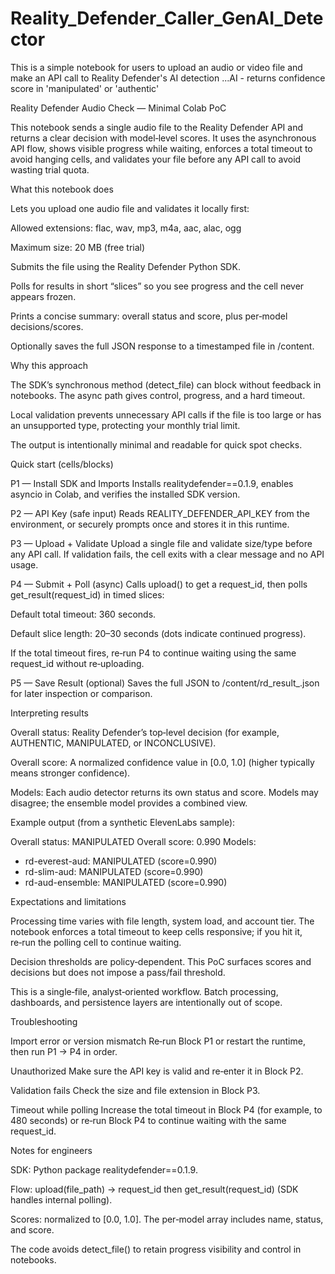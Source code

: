 # Reality_Defender_Caller_GenAI_Detector
This is a simple notebook for users to upload an audio or video file and make an API call to Reality Defender's AI detection ...AI - returns confidence score in 'manipulated' or 'authentic'



Reality Defender Audio Check — Minimal Colab PoC

This notebook sends a single audio file to the Reality Defender API and returns a clear decision with model‑level scores. It uses the asynchronous API flow, shows visible progress while waiting, enforces a total timeout to avoid hanging cells, and validates your file before any API call to avoid wasting trial quota.

What this notebook does

Lets you upload one audio file and validates it locally first:

Allowed extensions: flac, wav, mp3, m4a, aac, alac, ogg

Maximum size: 20 MB (free trial)

Submits the file using the Reality Defender Python SDK.

Polls for results in short “slices” so you see progress and the cell never appears frozen.

Prints a concise summary: overall status and score, plus per‑model decisions/scores.

Optionally saves the full JSON response to a timestamped file in /content.

Why this approach

The SDK’s synchronous method (detect_file) can block without feedback in notebooks. The async path gives control, progress, and a hard timeout.

Local validation prevents unnecessary API calls if the file is too large or has an unsupported type, protecting your monthly trial limit.

The output is intentionally minimal and readable for quick spot checks.

Quick start (cells/blocks)

P1 — Install SDK and Imports
Installs realitydefender==0.1.9, enables asyncio in Colab, and verifies the installed SDK version.

P2 — API Key (safe input)
Reads REALITY_DEFENDER_API_KEY from the environment, or securely prompts once and stores it in this runtime.

P3 — Upload + Validate
Upload a single file and validate size/type before any API call. If validation fails, the cell exits with a clear message and no API usage.

P4 — Submit + Poll (async)
Calls upload() to get a request_id, then polls get_result(request_id) in timed slices:

Default total timeout: 360 seconds.

Default slice length: 20–30 seconds (dots indicate continued progress).

If the total timeout fires, re‑run P4 to continue waiting using the same request_id without re‑uploading.

P5 — Save Result (optional)
Saves the full JSON to /content/rd_result_<timestamp>.json for later inspection or comparison.

Interpreting results

Overall status: Reality Defender’s top‑level decision (for example, AUTHENTIC, MANIPULATED, or INCONCLUSIVE).

Overall score: A normalized confidence value in [0.0, 1.0] (higher typically means stronger confidence).

Models: Each audio detector returns its own status and score. Models may disagree; the ensemble model provides a combined view.

Example output (from a synthetic ElevenLabs sample):

Overall status: MANIPULATED
Overall score:  0.990
Models:
  - rd-everest-aud: MANIPULATED (score=0.990)
  - rd-slim-aud: MANIPULATED (score=0.990)
  - rd-aud-ensemble: MANIPULATED (score=0.990)

Expectations and limitations

Processing time varies with file length, system load, and account tier. The notebook enforces a total timeout to keep cells responsive; if you hit it, re‑run the polling cell to continue waiting.

Decision thresholds are policy‑dependent. This PoC surfaces scores and decisions but does not impose a pass/fail threshold.

This is a single‑file, analyst‑oriented workflow. Batch processing, dashboards, and persistence layers are intentionally out of scope.

Troubleshooting

Import error or version mismatch
Re‑run Block P1 or restart the runtime, then run P1 → P4 in order.

Unauthorized
Make sure the API key is valid and re‑enter it in Block P2.

Validation fails
Check the size and file extension in Block P3.

Timeout while polling
Increase the total timeout in Block P4 (for example, to 480 seconds) or re‑run Block P4 to continue waiting with the same request_id.

Notes for engineers

SDK: Python package realitydefender==0.1.9.

Flow: upload(file_path) -> request_id then get_result(request_id) (SDK handles internal polling).

Scores: normalized to [0.0, 1.0]. The per‑model array includes name, status, and score.

The code avoids detect_file() to retain progress visibility and control in notebooks.
